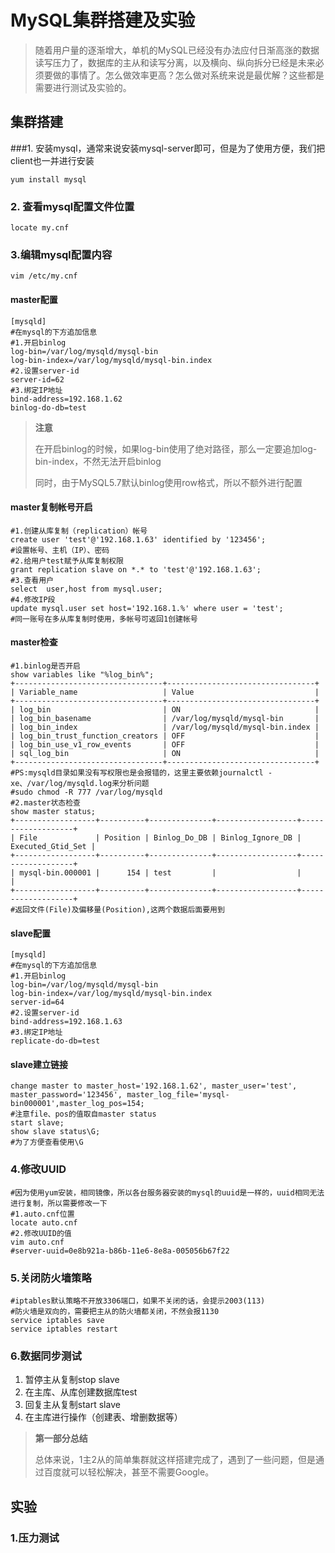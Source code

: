 # MySQL集群搭建及实验

> 随着用户量的逐渐增大，单机的MySQL已经没有办法应付日渐高涨的数据读写压力了，数据库的主从和读写分离，以及横向、纵向拆分已经是未来必须要做的事情了。怎么做效率更高？怎么做对系统来说是最优解？这些都是需要进行测试及实验的。

## 集群搭建

###1. 安装mysql，通常来说安装mysql-server即可，但是为了使用方便，我们把client也一并进行安装

```shell
yum install mysql
```

### 2. 查看mysql配置文件位置

```shell
locate my.cnf
```

### 3.编辑mysql配置内容

```shell
vim /etc/my.cnf
```

#### master配置

```shell
[mysqld]
#在mysql的下方追加信息
#1.开启binlog
log-bin=/var/log/mysqld/mysql-bin
log-bin-index=/var/log/mysqld/mysql-bin.index
#2.设置server-id
server-id=62
#3.绑定IP地址
bind-address=192.168.1.62
binlog-do-db=test
```

> **注意**
>
> 在开启binlog的时候，如果log-bin使用了绝对路径，那么一定要追加log-bin-index，不然无法开启binlog
>
> 同时，由于MySQL5.7默认binlog使用row格式，所以不额外进行配置

#### master复制帐号开启

```mysql
#1.创建从库复制（replication）帐号
create user 'test'@'192.168.1.63' identified by '123456';
#设置帐号、主机（IP）、密码
#2.给用户test赋予从库复制权限
grant replication slave on *.* to 'test'@'192.168.1.63';
#3.查看用户
select  user,host from mysql.user;
#4.修改IP段
update mysql.user set host='192.168.1.%' where user = 'test';
#同一账号在多从库复制时使用，多帐号可返回1创建帐号
```

#### master检查

```mysql
#1.binlog是否开启
show variables like "%log_bin%";
+---------------------------------+---------------------------------+
| Variable_name                   | Value                           |
+---------------------------------+---------------------------------+
| log_bin                         | ON                              |
| log_bin_basename                | /var/log/mysqld/mysql-bin       |
| log_bin_index                   | /var/log/mysqld/mysql-bin.index |
| log_bin_trust_function_creators | OFF                             |
| log_bin_use_v1_row_events       | OFF                             |
| sql_log_bin                     | ON                              |
+---------------------------------+---------------------------------+
#PS:mysqld目录如果没有写权限也是会报错的，这里主要依赖journalctl -xe、/var/log/mysqld.log来分析问题
#sudo chmod -R 777 /var/log/mysqld
#2.master状态检查
show master status;
+------------------+----------+--------------+------------------+-------------------+
| File             | Position | Binlog_Do_DB | Binlog_Ignore_DB | Executed_Gtid_Set |
+------------------+----------+--------------+------------------+-------------------+
| mysql-bin.000001 |      154 | test         |                  |                   |
+------------------+----------+--------------+------------------+-------------------+
#返回文件(File)及偏移量(Position),这两个数据后面要用到
```

#### slave配置

```shell
[mysqld]
#在mysql的下方追加信息
#1.开启binlog
log-bin=/var/log/mysqld/mysql-bin
log-bin-index=/var/log/mysqld/mysql-bin.index
server-id=64
#2.设置server-id
bind-address=192.168.1.63
#3.绑定IP地址
replicate-do-db=test
```

#### slave建立链接

```mysql
change master to master_host='192.168.1.62', master_user='test', master_password='123456', master_log_file='mysql-bin000001',master_log_pos=154;
#注意file、pos的值取自master status
start slave;
show slave status\G;
#为了方便查看使用\G
```

### 4.修改UUID

```shell
#因为使用yum安装，相同镜像，所以各台服务器安装的mysql的uuid是一样的，uuid相同无法进行复制，所以需要修改一下
#1.auto.cnf位置
locate auto.cnf
#2.修改UUID的值
vim auto.cnf
#server-uuid=0e8b921a-b86b-11e6-8e8a-005056b67f22
```

### 5.关闭防火墙策略

```shell
#iptables默认策略不开放3306端口，如果不关闭的话，会提示2003(113)
#防火墙是双向的，需要把主从的防火墙都关闭，不然会报1130
service iptables save
service iptables restart
```

### 6.数据同步测试

1. 暂停主从复制stop slave
2. 在主库、从库创建数据库test
3. 回复主从复制start slave
4. 在主库进行操作（创建表、增删数据等）

> **第一部分总结**
>
> 总体来说，1主2从的简单集群就这样搭建完成了，遇到了一些问题，但是通过百度就可以轻松解决，甚至不需要Google。

## 实验

### 1.压力测试



